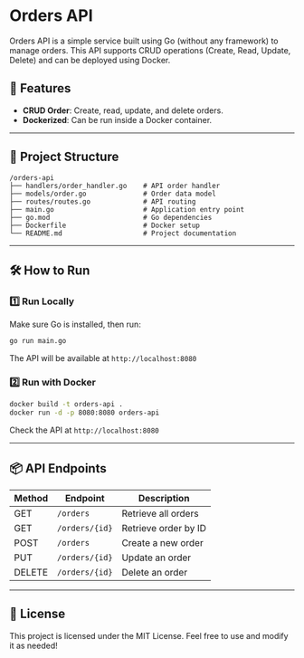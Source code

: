 # Orders API

Orders API is a simple service built using Go (without any framework) to manage orders. This API supports CRUD operations (Create, Read, Update, Delete) and can be deployed using Docker.

## 🚀 Features
- **CRUD Order**: Create, read, update, and delete orders.
- **Dockerized**: Can be run inside a Docker container.

---
## 📌 Project Structure
```
/orders-api
├── handlers/order_handler.go    # API order handler
├── models/order.go              # Order data model
├── routes/routes.go             # API routing
├── main.go                      # Application entry point
├── go.mod                       # Go dependencies
├── Dockerfile                   # Docker setup
└── README.md                    # Project documentation
```

---
## 🛠️ How to Run

### **1️⃣ Run Locally**
Make sure Go is installed, then run:
```sh
go run main.go
```
The API will be available at `http://localhost:8080`

### **2️⃣ Run with Docker**
```sh
docker build -t orders-api .
docker run -d -p 8080:8080 orders-api
```
Check the API at `http://localhost:8080`

---
## 📦 API Endpoints
| Method | Endpoint      | Description        |
|--------|-------------|----------------|
| GET    | `/orders`   | Retrieve all orders |
| GET    | `/orders/{id}` | Retrieve order by ID |
| POST   | `/orders`   | Create a new order |
| PUT    | `/orders/{id}` | Update an order |
| DELETE | `/orders/{id}` | Delete an order |

---
## 📜 License
This project is licensed under the MIT License. Feel free to use and modify it as needed!


